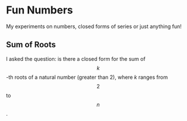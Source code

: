 # Fun Numbers

My experiments on numbers, closed forms of series or just anything fun!

## Sum of Roots

I asked the question: is there a closed form for the sum of $$k$$-th roots of a natural number (greater than 2), where $k$ ranges from $$2$$ to $$n$$.
